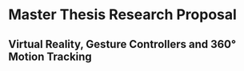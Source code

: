 # Master Thesis Research Proposal

## Virtual Reality, Gesture Controllers and 360° Motion Tracking
